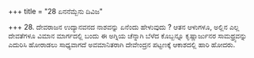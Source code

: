 +++
title = "28 ಏನನೆಮ್ಬೆನು ದಿವಿಜ"

+++
28. ದೇವರಾಜನ ಉದ್ಯಾನವನದ ನಾಶವನ್ನು ಏನೆಂದು ಹೇಳುವುದು ? ಆತನ ಆಳುಗಳೂ, ಅಲ್ಲಿನ ಎಲ್ಲ ದೇವತೆಗಳೂ ವಿಮಾನ ಮಾರ್ಗದಲ್ಲಿ ಬಂದು ಈ ಅಗ್ನಿಯ ಚೆನ್ನಾಗಿ ಬೆಳೆದ ಕೊಬ್ಬನ್ನೂ ಕೃಷ್ಣಾರ್ಜುನರ ಸಾಮಥ್ರ್ಯವನ್ನು ಎದುರಿಸಿ ಹೋರಾಡಲು ಸಾಧ್ಯವಾಗದೆ ಅವಮಾನಿತರಾಗಿ  ದೇವೇಂದ್ರನ ಪಟ್ಟಣಕ್ಕೆ ಆಕಾಶದಲ್ಲಿ ಹಾರಿ ಹೋದರು.